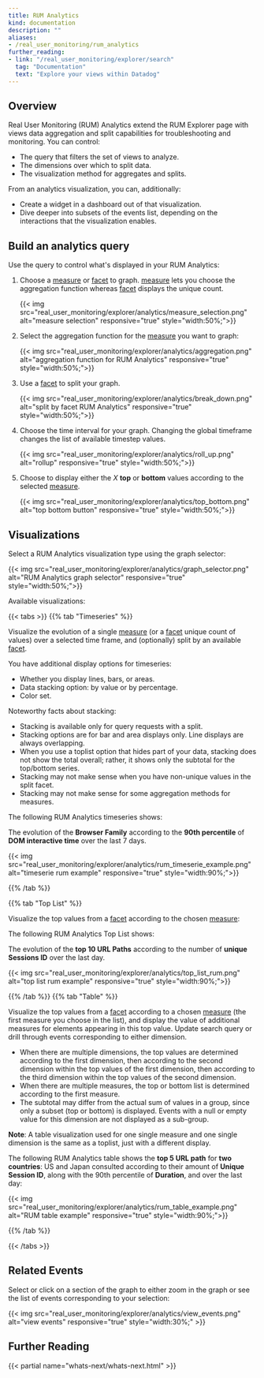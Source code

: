```yaml
---
title: RUM Analytics
kind: documentation
description: ""
aliases:
- /real_user_monitoring/rum_analytics
further_reading:
- link: "/real_user_monitoring/explorer/search"
  tag: "Documentation"
  text: "Explore your views within Datadog"
---
```


## Overview

Real User Monitoring (RUM) Analytics extend the RUM Explorer page with views data aggregation and split capabilities for troubleshooting and monitoring. You can control:

* The query that filters the set of views to analyze.
* The dimensions over which to split data.
* The visualization method for aggregates and splits.

From an analytics visualization, you can, additionally:

* Create a widget in a dashboard out of that visualization.
* Dive deeper into subsets of the events list, depending on the interactions that the visualization enables.

## Build an analytics query

Use the query to control what's displayed in your RUM Analytics:

1. Choose a [measure][1] or [facet][2] to graph. [measure][1] lets you choose the aggregation function whereas [facet][2] displays the unique count.

    {{< img src="real_user_monitoring/explorer/analytics/measure_selection.png" alt="measure selection" responsive="true" style="width:50%;">}}
2. Select the aggregation function for the [measure][1] you want to graph:

    {{< img src="real_user_monitoring/explorer/analytics/aggregation.png" alt="aggregation function for RUM Analytics" responsive="true" style="width:50%;">}}

3. Use a [facet][2] to split your graph.

    {{< img src="real_user_monitoring/explorer/analytics/break_down.png" alt="split by facet RUM Analytics" responsive="true" style="width:50%;">}}

4. Choose the time interval for your graph.
  Changing the global timeframe changes the list of available timestep values.

    {{< img src="real_user_monitoring/explorer/analytics/roll_up.png" alt="rollup" responsive="true" style="width:50%;">}}

5. Choose to display either the *X* **top** or **bottom** values according to the selected [measure][1].

    {{< img src="real_user_monitoring/explorer/analytics/top_bottom.png" alt="top bottom button" responsive="true" style="width:50%;">}}

## Visualizations

Select a RUM Analytics visualization type using the graph selector:

{{< img src="real_user_monitoring/explorer/analytics/graph_selector.png" alt="RUM Analytics graph selector" responsive="true" style="width:50%;">}}

Available visualizations:

{{< tabs >}}
{{% tab "Timeseries" %}}

Visualize the evolution of a single [measure][1] (or a [facet][2] unique count of values) over a selected time frame, and (optionally) split by an available [facet][2].

You have additional display options for timeseries:

* Whether you display lines, bars, or areas.
* Data stacking option: by value or by percentage.
* Color set.

Noteworthy facts about stacking:

* Stacking is available only for query requests with a split.
* Stacking options are for bar and area displays only. Line displays are always overlapping.
* When you use a toplist option that hides part of your data, stacking does not show the total overall; rather, it shows only the subtotal for the top/bottom series.
* Stacking may not make sense when you have non-unique values in the split facet.
* Stacking may not make sense for some aggregation methods for measures.

The following RUM Analytics timeseries shows:

The evolution of the **Browser Family** according to the **90th percentile** of **DOM interactive time** over the last 7 days.

{{< img src="real_user_monitoring/explorer/analytics/rum_timeserie_example.png" alt="timeserie rum example" responsive="true" style="width:90%;">}}

[1]: /real_user_monitoring/rum_explorer/?tab=measures#facets-measures
[2]: /real_user_monitoring/rum_explorer/?tab=facets#facets-measures
{{% /tab %}}

{{% tab "Top List" %}}

Visualize the top values from a [facet][1] according to the chosen [measure][2]:

The following RUM Analytics Top List shows:

The evolution of the **top 10 URL Paths** according to the number of **unique Sessions ID** over the last day.

{{< img src="real_user_monitoring/explorer/analytics/top_list_rum.png" alt="top list rum example" responsive="true" style="width:90%;">}}

[1]: /real_user_monitoring/rum_explorer/?tab=facets#facets-measures
[2]: /real_user_monitoring/rum_explorer/?tab=measures#facets-measures
{{% /tab %}}
{{% tab "Table" %}}

Visualize the top values from a [facet][1] according to a chosen [measure][2] (the first measure you choose in the list), and display the value of additional measures for elements appearing in this top value. Update search query or drill through events corresponding to either dimension.

* When there are multiple dimensions, the top values are determined according to the first dimension, then according to the second dimension within the top values of the first dimension, then according to the third dimension within the top values of the second dimension.
* When there are multiple measures, the top or bottom list is determined according to the first measure.
* The subtotal may differ from the actual sum of values in a group, since only a subset (top or bottom) is displayed. Events with a null or empty value for this dimension are not displayed as a sub-group.

 **Note**: A table visualization used for one single measure and one single dimension is the same as a toplist, just with a different display.

 The following RUM Analytics table shows the **top 5 URL path** for **two countries**: US and Japan consulted according to their amount of **Unique Session ID**, along with the 90th percentile of **Duration**, and over the last day:

{{< img src="real_user_monitoring/explorer/analytics/rum_table_example.png" alt="RUM table example" responsive="true" style="width:90%;">}}

[1]: /real_user_monitoring/rum_explorer/?tab=facets#facets-measures
[2]: /real_user_monitoring/rum_explorer/?tab=measures#facets-measures
{{% /tab %}}

{{< /tabs >}}

## Related Events

Select or click on a section of the graph to either zoom in the graph or see the list of events corresponding to your selection:

{{< img src="real_user_monitoring/explorer/analytics/view_events.png" alt="view events" responsive="true" style="width:30%;" >}}

## Further Reading

{{< partial name="whats-next/whats-next.html" >}}

[1]: /real_user_monitoring/rum_explorer/?tab=measures#facets-measures
[2]: /real_user_monitoring/rum_explorer/?tab=facets#facets-measures
